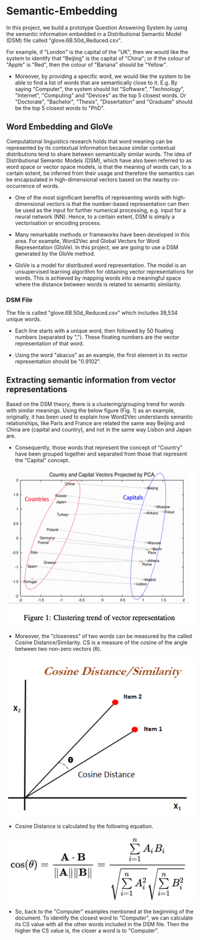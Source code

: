 # Semantic-Embedding

In this project, we build a prototype Question 
Answering System by using the semantic information 
embedded in a Distributional Semantic Model (DSM) file 
called "glove.6B.50d_Reduced.csv".

For example, if "London" is the capital of the "UK", 
then we would like the system to identify that "Beijing" is the capital of "China"; or if the colour of "Apple" is "Red", then the colour of "Banana" should be "Yellow". 
- Moreover, by providing a specific word, we would like the system to be able to find a list of words that are semantically close to it. E.g. By saying "Computer", the system should list "Software", "Technology", "Internet", "Computing" and "Devices" as the top 5 closest words. Or "Doctorate", "Bachelor", "Thesis", "Dissertation" and "Graduate" should be the top 5 closest words to "PhD".

## Word Embedding and GloVe

Computational linguistics research holds that word meaning can be represented by its contextual information because similar contextual distributions tend to share between semantically similar words. The idea of Distributional Semantic Models (DSM), which have also been referred to as word space or vector space models, is that the meaning of words can, to a certain extent, be inferred from their usage and therefore the semantics can be encapsulated in high-dimensional vectors based on the nearby co-occurrence of words.

- One of the most significant benefits of representing words with high-dimensional vectors is that the number-based representation can then be used as the input for further numerical processing, e.g. input for a neural network (NN). Hence, to a certain extent, DSM is simply a vectorisation or encoding process.
<p></p>

- Many remarkable methods or frameworks have been developed in this area. For example, Word2Vec and Global Vectors for Word Representation (GloVe). In this project, we are going to use a DSM generated by the GloVe method. 
<p></p>

- GloVe is a model for distributed word representation. The model is an unsupervised learning algorithm for obtaining vector representations for words. This is achieved by mapping words into a meaningful space where the distance between words is related to semantic similarity.

### DSM File

The file is called "glove.6B.50d_Reduced.csv" which includes 38,534 unique words.
- Each line starts with a unique word, then followed by 50 floating numbers (separated by ","). These floating numbers are the vector representation of that word. 
<p></p>

- Using the word "abacus" as an example, the first element in its vector representation should be "0.9102".

## Extracting semantic information from vector representations

Based on the DSM theory, there is a clustering/grouping trend for words with similar meanings. Using the below figure (Fig. 1)  as an example, originally, it has been used to explain how Word2Vec understands semantic relationships, like Paris and France are related the same way Beijing and China are (capital and country), and not in the same way Lisbon and Japan are.
<p></p>

- Consequently, those words that represent the concept of “Country” have been grouped together and separated from those that represent the “Capital” concept.

<p></p>

![ClusteringTrend](images/figure1.png)

- Moreover, the "closeness" of two words can be measured by the called Cosine Distance/Similarity. CS is a measure of the cosine of the angle between two non-zero vectors (θ).
<p></p>

![cosSimilarity](images/cosSimilarity.png)

- Cosine Distance is calculated by the following equation.

![cosineDistance](images/cosineEq.png)

- So, back to the "Computer" examples mentioned at the beginning of the document. To identify the closest word to "Computer", we can calculate its CS value with all the other words included in the DSM file. Then the higher the CS value is, the closer a word is to "Computer".



